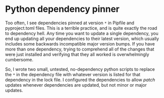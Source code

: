 # Python dependency pinner

Too often, I see dependencies pinned at version `*` in Pipfile and pyproject.toml
files. This is a terrible practice, and is quite exactly the road to dependency hell. 
Any time you want to update a single dependency, you end up updating all your dependencies 
to their latest version, which usually includes some backwards incompatible major version 
bumps. If you have more than one dependency, trying to comprehend all of the changes that
were just installed and verifying that they all worked is overwhelmingly cumbersome.

So, I wrote two small, untested, no-dependency python scripts to replace the `*` in the 
dependency file with whatever version is listed for that dependency in the lock file.
I configured the dependencies to allow _patch_ updates whenever dependencies are updated,
but not minor or major updates.
